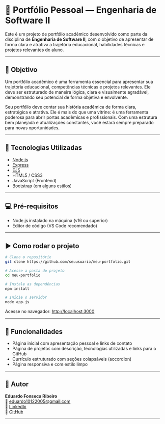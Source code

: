 # 📘 Portfólio Pessoal — Engenharia de Software II

Este é um projeto de portfólio acadêmico desenvolvido como parte da disciplina de **Engenharia de Software II**, com o objetivo de apresentar de forma clara e atrativa a trajetória educacional, habilidades técnicas e projetos relevantes do aluno.

---

## 🎯 Objetivo

Um portfólio acadêmico é uma ferramenta essencial para apresentar sua trajetória educacional, competências técnicas e projetos relevantes. Ele deve ser estruturado de maneira lógica, clara e visualmente agradável, demonstrando seu potencial de forma objetiva e envolvente.

Seu portfólio deve contar sua história acadêmica de forma clara, estratégica e atrativa. Ele é mais do que uma vitrine: é uma ferramenta poderosa para abrir portas acadêmicas e profissionais. Com uma estrutura bem planejada e atualizações constantes, você estará sempre preparado para novas oportunidades.

---

## 🚀 Tecnologias Utilizadas

- [Node.js](https://nodejs.org/)
- [Express](https://expressjs.com/)
- [EJS](https://ejs.co/)
- HTML5 / CSS3
- JavaScript (Frontend)
- Bootstrap (em alguns estilos)

---


## 💻 Pré-requisitos

- Node.js instalado na máquina (v16 ou superior)
- Editor de código (VS Code recomendado)

---

## ▶️ Como rodar o projeto

```bash
# Clone o repositório
git clone https://github.com/seuusuario/meu-portfolio.git

# Acesse a pasta do projeto
cd meu-portfolio

# Instale as dependências
npm install

# Inicie o servidor
node app.js
```

Acesse no navegador: [http://localhost:3000](http://localhost:3000)

---

## 📌 Funcionalidades

- Página inicial com apresentação pessoal e links de contato
- Página de projetos com descrição, tecnologias utilizadas e links para o GitHub
- Currículo estruturado com seções colapsáveis (accordion)
- Página responsiva e com estilo limpo

---

## 🧠 Autor

**Eduardo Fonseca Ribeiro**  
📧 eduardo10122005@gmail.com  
🔗 [LinkedIn](https://www.linkedin.com/in/eduardo-ribeiro-4b78002b2)  
🔗 [GitHub](https://github.com/eduardo-rib)

---
